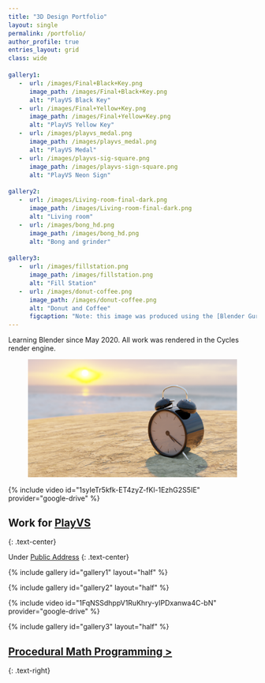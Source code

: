 ```yaml
---
title: "3D Design Portfolio"
layout: single
permalink: /portfolio/
author_profile: true
entries_layout: grid
class: wide

gallery1:
   -  url: /images/Final+Black+Key.png
      image_path: /images/Final+Black+Key.png
      alt: "PlayVS Black Key"
   -  url: /images/Final+Yellow+Key.png
      image_path: /images/Final+Yellow+Key.png
      alt: "PlayVS Yellow Key"
   -  url: /images/playvs_medal.png
      image_path: /images/playvs_medal.png
      alt: "PlayVS Medal"
   -  url: /images/playvs-sig-square.png
      image_path: /images/playvs-sign-square.png
      alt: "PlayVS Neon Sign"

gallery2:
   -  url: /images/Living-room-final-dark.png
      image_path: /images/Living-room-final-dark.png
      alt: "Living room"
   -  url: /images/bong_hd.png
      image_path: /images/bong_hd.png
      alt: "Bong and grinder"

gallery3:
   -  url: /images/fillstation.png
      image_path: /images/fillstation.png
      alt: "Fill Station"
   -  url: /images/donut-coffee.png
      image_path: /images/donut-coffee.png
      alt: "Donut and Coffee"
      figcaption: "Note: this image was produced using the [Blender Guru](https://www.youtube.com/channel/UCOKHwx1VCdgnxwbjyb9Iu1g) tutorial."
---
```


Learning Blender since May 2020. All work was rendered in the Cycles render engine.

<figure>
   <a href="/images/timestides-large.png">
   <img src="/images/timestides-large.png"
      alt="Times Tide will Smother You" />
   </a>
</figure>

{% include video id="1syIeTr5kfk-ET4zyZ-fKl-1EzhG2S5IE" provider="google-drive" %}
<!-- https://drive.google.com/file/d/1syIeTr5kfk-ET4zyZ-fKl-1EzhG2S5IE/view?usp=sharing -->

## Work for [PlayVS](playvs.com)
{: .text-center}

Under [Public Address](publicaddress.studio)
{: .text-center}

{% include gallery id="gallery1" layout="half" %}

{% include gallery id="gallery2" layout="half" %}

{% include video id="1FqNSSdhppV1RuKhry-yIPDxanwa4C-bN" provider="google-drive" %}
<!-- https://drive.google.com/file/d/1FqNSSdhppV1RuKhry-yIPDxanwa4C-bN/view?usp=sharing -->

{% include gallery id="gallery3" layout="half" %}

<!-- <figure>
   <a href="/images/scale.png">
   <img src="/images/scale.png"
      alt="Scale" />
   </a>
</figure> -->

## [Procedural Math Programming >](/proceduralmath/)
{: .text-right}